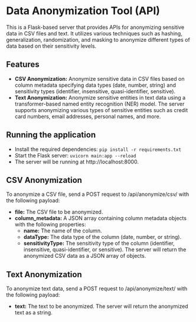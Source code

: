 # Data Anonymization Tool (API)
This is a Flask-based server that provides APIs for anonymizing sensitive data in CSV files and text. It utilizes various techniques such as hashing, generalization, randomization, and masking to anonymize different types of data based on their sensitivity levels.

## Features
- **CSV Anonymization:** Anonymize sensitive data in CSV files based on column metadata specifying data types (date, number, string) and sensitivity types (identifier, insensitive, quasi-identifier, sensitive).
- **Text Anonymization:** Anonymize sensitive entities in text data using a transformer-based named entity recognition (NER) model. The server supports anonymizing various types of sensitive entities such as credit card numbers, email addresses, personal names, and more.

## Running the application
- Install the required dependencies: ```pip install -r requirements.txt```
- Start the Flask server: ```uvicorn main:app --reload```
- The server will be running at http://localhost:8000.

## CSV Anonymization
To anonymize a CSV file, send a POST request to /api/anonymize/csv/ with the following payload:
- **file:** The CSV file to be anonymized.
- **column_metadata:** A JSON array containing column metadata objects with the following properties:
  - **name:** The name of the column.
  - **dataType:** The data type of the column (date, number, or string).
  - **sensitivityType:** The sensitivity type of the column (identifier, insensitive, quasi-identifier, or sensitive).
The server will return the anonymized CSV data as a JSON array of objects.

## Text Anonymization
To anonymize text data, send a POST request to /api/anonymize/text/ with the following payload:
- **text:** The text to be anonymized.
The server will return the anonymized text as a string.